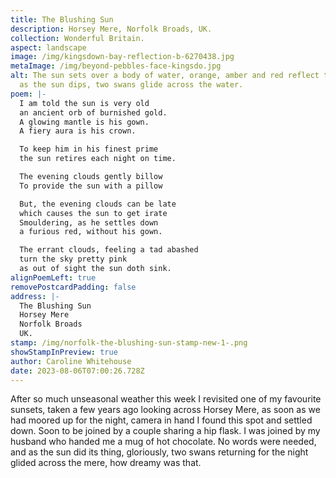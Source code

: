```yaml
---
title: The Blushing Sun
description: Horsey Mere, Norfolk Broads, UK.
collection: Wonderful Britain.
aspect: landscape
image: /img/kingsdown-bay-reflection-b-6270438.jpg
metaImage: /img/beyond-pebbles-face-kingsdo.jpg
alt: The sun sets over a body of water, orange, amber and red reflect the sky,
  as the sun dips, two swans glide across the water.
poem: |-
  I am told the sun is very old
  an ancient orb of burnished gold.
  A glowing mantle is his gown.
  A fiery aura is his crown.

  To keep him in his finest prime
  the sun retires each night on time.

  The evening clouds gently billow 
  To provide the sun with a pillow

  But, the evening clouds can be late
  which causes the sun to get irate 
  Smouldering, as he settles down
  a furious red, without his gown.

  The errant clouds, feeling a tad abashed
  turn the sky pretty pink
  as out of sight the sun doth sink.
alignPoemLeft: true
removePostcardPadding: false
address: |-
  The Blushing Sun
  Horsey Mere
  Norfolk Broads
  UK.
stamp: /img/norfolk-the-blushing-sun-stamp-new-1-.png
showStampInPreview: true
author: Caroline Whitehouse
date: 2023-08-06T07:00:26.728Z
---
```

After so much unseasonal weather this week I revisited one of my favourite sunsets, taken a few years ago looking across Horsey Mere, as soon as we had moored up for the night, camera in hand I found this spot and settled down. Soon to be joined by a couple sharing a hip flask. I was joined by my husband who handed me a mug of hot chocolate. No words were needed, and as the sun did its thing, gloriously, two swans returning for the night glided across the mere, how dreamy was that.